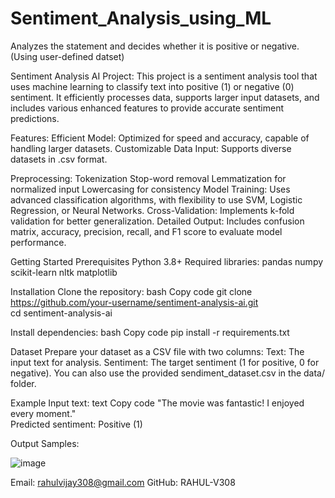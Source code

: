 # Sentiment_Analysis_using_ML
Analyzes the statement and decides whether it is positive or negative.(Using user-defined datset)

Sentiment Analysis AI Project:
This project is a sentiment analysis tool that uses machine learning to classify text into positive (1) or negative (0) sentiment. It efficiently processes data, supports larger input datasets, and includes various enhanced features to provide accurate sentiment predictions.

Features:
Efficient Model: Optimized for speed and accuracy, capable of handling larger datasets.
Customizable Data Input: Supports diverse datasets in .csv format.

Preprocessing:
Tokenization
Stop-word removal
Lemmatization for normalized input
Lowercasing for consistency
Model Training: Uses advanced classification algorithms, with flexibility to use SVM, Logistic Regression, or Neural Networks.
Cross-Validation: Implements k-fold validation for better generalization.
Detailed Output: Includes confusion matrix, accuracy, precision, recall, and F1 score to evaluate model performance.

Getting Started
Prerequisites
Python 3.8+
Required libraries:
pandas
numpy
scikit-learn
nltk
matplotlib

Installation
Clone the repository:
bash
Copy code
git clone https://github.com/your-username/sentiment-analysis-ai.git  
cd sentiment-analysis-ai  

Install dependencies:
bash
Copy code
pip install -r requirements.txt  

Dataset
Prepare your dataset as a CSV file with two columns:
Text: The input text for analysis.
Sentiment: The target sentiment (1 for positive, 0 for negative).
You can also use the provided sendiment_dataset.csv in the data/ folder.

Example
Input text:
text
Copy code
"The movie was fantastic! I enjoyed every moment."  
Predicted sentiment:
Positive (1)  

Output Samples:

![image](https://github.com/user-attachments/assets/da7a0d1a-05a7-44c6-9735-182286a04404)

Email: rahulvijay308@gmail.com
GitHub: RAHUL-V308
